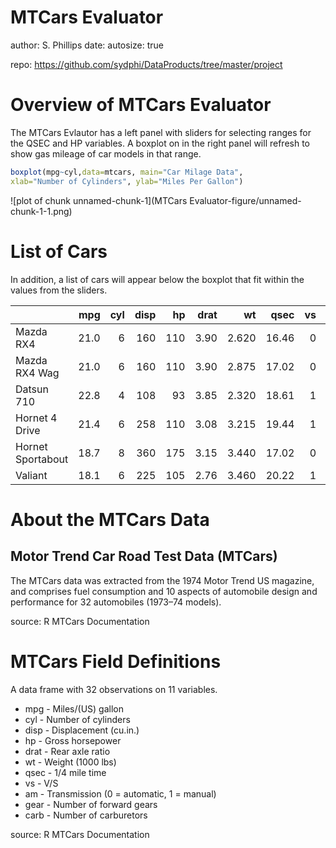 MTCars Evaluator
========================================================
author: S. Phillips
date: 
autosize: true


repo: https://github.com/sydphi/DataProducts/tree/master/project

Overview of MTCars Evaluator
========================================================

The MTCars Evlautor has a left panel with sliders for selecting ranges for the QSEC and HP variables.  A boxplot on in the right panel will refresh to show gas mileage of car models in that range. 


```r
boxplot(mpg~cyl,data=mtcars, main="Car Milage Data", 
xlab="Number of Cylinders", ylab="Miles Per Gallon")
```

![plot of chunk unnamed-chunk-1](MTCars Evaluator-figure/unnamed-chunk-1-1.png)

List of Cars 
========================================================
In addition, a list of cars will appear below the boxplot that fit within the values from the sliders.


|                  |  mpg| cyl| disp|  hp| drat|    wt|  qsec| vs| am| gear| carb|
|:-----------------|----:|---:|----:|---:|----:|-----:|-----:|--:|--:|----:|----:|
|Mazda RX4         | 21.0|   6|  160| 110| 3.90| 2.620| 16.46|  0|  1|    4|    4|
|Mazda RX4 Wag     | 21.0|   6|  160| 110| 3.90| 2.875| 17.02|  0|  1|    4|    4|
|Datsun 710        | 22.8|   4|  108|  93| 3.85| 2.320| 18.61|  1|  1|    4|    1|
|Hornet 4 Drive    | 21.4|   6|  258| 110| 3.08| 3.215| 19.44|  1|  0|    3|    1|
|Hornet Sportabout | 18.7|   8|  360| 175| 3.15| 3.440| 17.02|  0|  0|    3|    2|
|Valiant           | 18.1|   6|  225| 105| 2.76| 3.460| 20.22|  1|  0|    3|    1|
About the MTCars Data
========================================================

## Motor Trend Car Road Test Data (MTCars)

The MTCars data was extracted from the 1974 Motor Trend US magazine, and comprises fuel consumption and 10 aspects of automobile design and performance for 32 automobiles (1973–74 models).

source: R MTCars Documentation

MTCars Field Definitions
=======

A data frame with 32 observations on 11 variables.

* mpg  - Miles/(US) gallon
* cyl  - Number of cylinders
* disp - Displacement (cu.in.)
* hp   - Gross horsepower
* drat - Rear axle ratio
* wt   - Weight (1000 lbs)
* qsec - 1/4 mile time
* vs   - V/S
* am   - Transmission (0 = automatic, 1 = manual)
* gear - Number of forward gears
* carb - Number of carburetors

source: R MTCars Documentation
